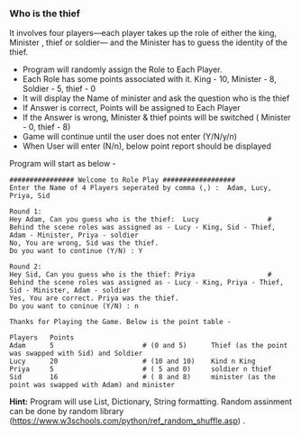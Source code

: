 ### Who is the thief 

It involves four players—each player takes up the role of either the king, Minister , thief or soldier— and the Minister has to guess the identity of the thief.  
- Program will randomly assign the Role to Each Player. 
- Each Role has some points associated with it. King - 10, Minister - 8, Soldier - 5, thief - 0 
- It will display the Name of minister and ask the question who is the thief 
- If Answer is correct, Points will be assigned to Each Player 
- If the Answer is wrong, Minister & thief points will be switched ( Minister - 0, thief - 8) 
- Game will continue until the user does not enter (Y/N/y/n) 
- When User will enter (N/n), below point report should be displayed


Program will start as below - 
```
################ Welcome to Role Play ##################
Enter the Name of 4 Players seperated by comma (,) :  Adam, Lucy, Priya, Sid 

Round 1: 
Hey Adam, Can you guess who is the thief:  Lucy                 # Behind the scene roles was assigned as - Lucy - King, Sid - Thief, Adam - Minister, Priya - soldier 
No, You are wrong, Sid was the thief. 
Do you want to continue (Y/N) : Y 

Round 2:
Hey Sid, Can you guess who is the thief: Priya                  # Behind the scene roles was assigned as - Lucy - King, Priya - Thief, Sid - Minister, Adam - soldier 
Yes, You are correct. Priya was the thief. 
Do you want to coninue (Y/N) : n 

Thanks for Playing the Game. Below is the point table - 

Players   Points 
Adam      5                      # (0 and 5)      Thief (as the point was swapped with Sid) and Soldier
Lucy      20                     # (10 and 10)    Kind n King
Priya     5                      # ( 5 and 0)     soldier n thief
Sid       16                     # ( 8 and 8)     minister (as the point was swapped with Adam) and minister
```  

**Hint:** Program will use List, Dictionary, String formatting. Random assinment can be done by random library (https://www.w3schools.com/python/ref_random_shuffle.asp) . 

